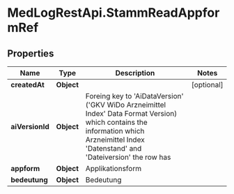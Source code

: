 # MedLogRestApi.StammReadAppformRef

## Properties

Name | Type | Description | Notes
------------ | ------------- | ------------- | -------------
**createdAt** | **Object** |  | [optional] 
**aiVersionId** | **Object** | Foreing key to &#39;AiDataVersion&#39; (&#39;GKV WiDo Arzneimittel Index&#39; Data Format Version) which contains the information which Arzneimittel Index &#39;Datenstand&#39; and &#39;Dateiversion&#39; the row has | 
**appform** | **Object** | Applikationsform | 
**bedeutung** | **Object** | Bedeutung | 


